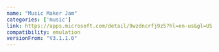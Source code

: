 ```yaml
---
name: "Music Maker Jam"
categories: ['music']
link: https://apps.microsoft.com/detail/9wzdncrfj9z5?hl=en-us&gl=US
compatibility: emulation
versionFrom: "V3.1.1.0"
---
```



